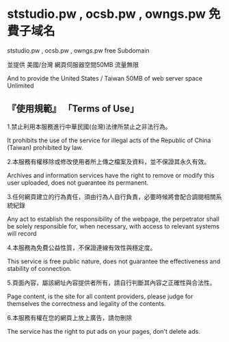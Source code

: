 
ststudio.pw , ocsb.pw , owngs.pw 免費子域名
===================================  
ststudio.pw , ocsb.pw , owngs.pw free Subdomain 

並提供 美國/台灣 網頁伺服器空間50MB 流量無限

And to provide the United States / Taiwan 50MB of web server space Unlimited


 『使用規範』 「Terms of Use」
----------------------------------- 
1.禁止利用本服務進行中華民國(台灣)法律所禁止之非法行為。

  It prohibits the use of the service for illegal acts of the Republic of China (Taiwan) prohibited by law.

2.本服務有權移除或修改使用者所上傳之檔案及資料，並不保證其永久有效。

  Archives and information services have the right to remove or modify this user uploaded, does not guarantee its permanent.

3.任何網頁建立的行為責任，須由行為人自行負責，必要時候將會配合調閱相關系統紀錄

  Any act to establish the responsibility of the webpage, the perpetrator shall be solely responsible for, when necessary, with access to relevant systems will record

4.本服務為免費公益性質，不保證連線有效性與穩定度。

  This service is free public nature, does not guarantee the effectiveness and stability of connection.

5.頁面內容，屬該網址內容提供者所有，請自行判斷其內容之正確性與合法性。

  Page content, is the site for all content providers, please judge for themselves the correctness and legality of the contents.
  
6.本服務有權在您的網頁上放上廣告，請勿刪除

  The service has the right to put ads on your pages, don't delete ads.

 


